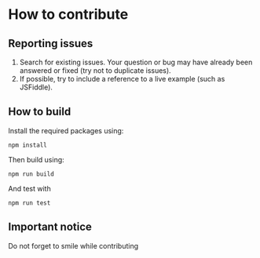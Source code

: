# How to contribute

## Reporting issues

1. Search for existing issues. Your question or bug may have already been answered or fixed (try not to duplicate issues).
2. If possible, try to include a reference to a live example (such as JSFiddle).

## How to build

Install the required packages using:

```
npm install
```

Then build using:

```
npm run build
```

And test with

```
npm run test
```

## Important notice

Do not forget to smile while contributing

